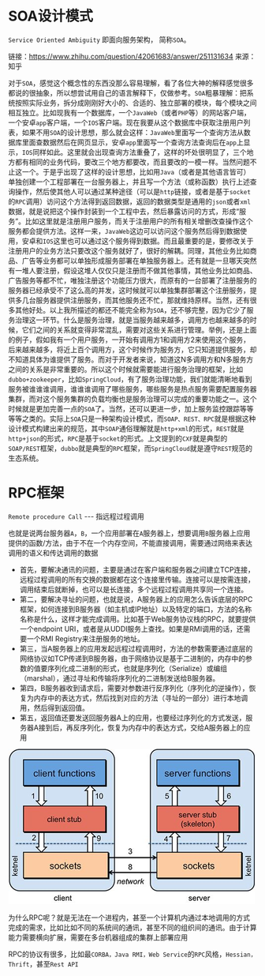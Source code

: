# SOA设计模式

``Service Oriented Ambiguity`` 即面向服务架构， 简称``SOA``。

链接：https://www.zhihu.com/question/42061683/answer/251131634
来源：知乎


对于``SOA``，感觉这个概念性的东西没那么容易理解，看了各位大神的解释感觉很多都说的很抽象，所以想尝试用自己的语言解释下，仅做参考。``SOA``粗暴理解：把系统按照实际业务，拆分成刚刚好大小的、合适的、独立部署的模块，每个模块之间相互独立。比如现我有一个数据库，一个``JavaWeb``（或者``PHP``等）的网站客户端，一个安卓``app``客户端，一个``IOS``客户端。现在我要从这个数据库中获取注册用户列表，如果不用``SOA``的设计思想，那么就会这样：``JavaWeb``里面写一个查询方法从数据库里面查数据然后在网页显示，安卓``app``里面写一个查询方法查询后在``app``上显示，``IOS``同样如此。这里就会出现查询方法重叠了，这样的坏处很明显了，三个地方都有相同的业务代码，要改三个地方都要改，而且要改的一模一样。当然问题不止这一个。于是乎出现了这样的设计思想，比如用``Java``（或者是其他语言皆可）单独创建一个工程部署在一台服务器上，并且写一个方法（或称函数）执行上述查询操作，然后使其他人可以通过某种途径（可以是``http``链接，或者是基于``socket``的``RPC``调用）访问这个方法得到返回数据，返回的数据类型是通用的``json``或者``xml``数据，就是说把这个操作封装到一个工程中去，然后暴露访问的方式，形成“服务”。比如这里就是注册用户服务，而关于注册用户的所有相关增删改查操作这个服务都会提供方法。这样一来，``JavaWeb``这边可以访问这个服务然后得到数据使用，安卓和``IOS``这里也可以通过这个服务得到数据。而且最重要的是，要修改关于注册用户的业务方法只要改这个服务就好了，很好的解耦。同理，其他业务比如商品、广告等业务都可以单独形成服务部署在单独服务器上。还有就是一旦哪天突然有一堆人要注册，假设这堆人仅仅只是注册而不做其他事情，其他业务比如商品、广告服务等都不忙，唯独注册这个功能压力很大，而原有的一台部署了注册服务的服务器已经承受不了这么高的并发，这时候就可以单独集群部署这个注册服务，提供多几台服务器提供注册服务，而其他服务还不忙，那就维持原样。当然，还有很多其他好处。以上我所描述的都还不能完全称为``SOA``，还不够完整，因为它少了服务治理这一环节。什么是服务治理，就是当服务越来越多，调用方也越来越多的时候，它们之间的关系就变得非常混乱，需要对这些关系进行管理。举例，还是上面的例子，假如我有一个用户服务，一开始有调用方1和调用方2来使用这个服务，后来越来越多，将近上百个调用方，这个时候作为服务方，它只知道提供服务，却不知道具体为谁提供了服务。而对于开发者来说，知道这N多调用方和N多服务方之间的关系是非常重要的。所以这个时候就需要能进行服务治理的框架，比如``dubbo+zookeeper``，比如``SpringCloud``，有了服务治理功能，我们就能清晰地看到服务被谁谁谁调用，谁谁谁调用了哪些服务，哪些服务是热点服务需要配置服务器集群，而对这个服务集群的负载均衡也是服务治理可以完成的重要功能之一。这个时候就是更加完善一点的``SOA``了。当然，还可以更进一步，加上服务监控跟踪等等等等之类的。实际上``SOA``只是一种架构设计模式，而``SOAP、REST、RPC``就是根据这种设计模式构建出来的规范，其中``SOAP``通俗理解就是``http+xml``的形式，``REST``就是``http+json``的形式，``RPC``是基于``socket``的形式。上文提到的``CXF``就是典型的``SOAP/REST``框架，``dubbo``就是典型的``RPC``框架，而``SpringCloud``就是遵守``REST``规范的生态系统。

# RPC框架

``Remote procedure Call``  --- 指远程过程调用

也就是说两台服务器``A``，``B``，一个应用部署在``A``服务器上，想要调用``B``服务器上应用提供的函数/方法，由于不在一个内存空间，不能直接调用，需要通过网络来表达调用的语义和传达调用的数据

- 首先，要解决通讯的问题，主要是通过在客户端和服务器之间建立TCP连接，远程过程调用的所有交换的数据都在这个连接里传输。连接可以是按需连接，调用结束后就断掉，也可以是长连接，多个远程过程调用共享同一个连接。
- 第二，要解决寻址的问题，也就是说，A服务器上的应用怎么告诉底层的RPC框架，如何连接到B服务器（如主机或IP地址）以及特定的端口，方法的名称名称是什么，这样才能完成调用。比如基于Web服务协议栈的RPC，就要提供一个endpoint URI，或者是从UDDI服务上查找。如果是RMI调用的话，还需要一个RMI Registry来注册服务的地址。
- 第三，当A服务器上的应用发起远程过程调用时，方法的参数需要通过底层的网络协议如TCP传递到B服务器，由于网络协议是基于二进制的，内存中的参数的值要序列化成二进制的形式，也就是序列化（Serialize）或编组（marshal），通过寻址和传输将序列化的二进制发送给B服务器。
- 第四，B服务器收到请求后，需要对参数进行反序列化（序列化的逆操作），恢复为内存中的表达方式，然后找到对应的方法（寻址的一部分）进行本地调用，然后得到返回值。
- 第五，返回值还要发送回服务器A上的应用，也要经过序列化的方式发送，服务器A接到后，再反序列化，恢复为内存中的表达方式，交给A服务器上的应用


![1614221515052.png](img/1614221515052.png)

为什么RPC呢？就是无法在一个进程内，甚至一个计算机内通过本地调用的方式完成的需求，比如比如不同的系统间的通讯，甚至不同的组织间的通讯。由于计算能力需要横向扩展，需要在多台机器组成的集群上部署应用


RPC的协议有很多，比如最``CORBA，Java RMI，Web Service``的``RPC``风格，``Hessian，Thrift``，甚至``Rest API``



